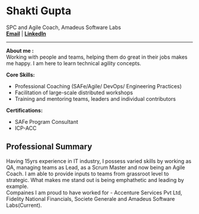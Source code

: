 
# Shakti Gupta 
SPC and Agile Coach, Amadeus Software Labs  
[**Email**](mailto:shakticv@gmail.com) | [**LinkedIn**](http://linkedin.com/in/shakti-gupta)  

***
**About me :**  
Working with people and teams, helping them do great in their jobs makes me happy. I am here to learn technical agility concepts.  

**Core Skills:**
- Professional Coaching (SAFe/Agile/ DevOps/ Engineering Practices)
- Facilitation of large-scale distributed workshops
- Training and mentoring teams, leaders and individual contributors

**Certifications:**
- SAFe Program Consultant 
- ICP-ACC

## Professional Summary  
Having 15yrs experience in IT industry, I possess varied skills by working as QA, managing teams as Lead, as a Scrum Master and now being an Agile Coach. I am able to provide inputs to teams from grassroot level to strategic. What makes me stand out is being emphathetic and leading by example.  
Compaines I am proud to have worked for - Accenture Services Pvt Ltd, Fidelity National Financials, Societe Generale and Amadeus Software Labs(Current).
